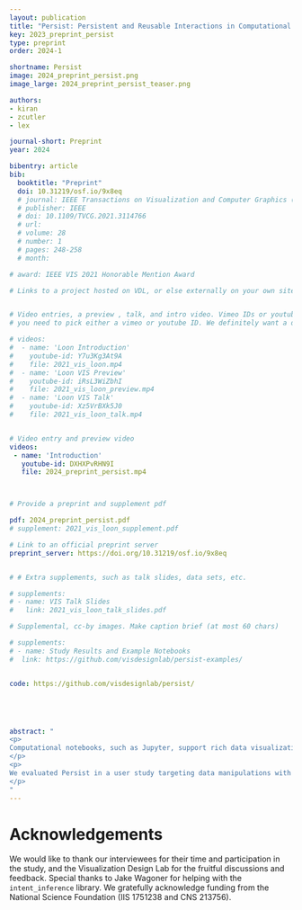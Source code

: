 ```yaml
---
layout: publication
title: "Persist: Persistent and Reusable Interactions in Computational Notebooks"
key: 2023_preprint_persist
type: preprint
order: 2024-1

shortname: Persist
image: 2024_preprint_persist.png
image_large: 2024_preprint_persist_teaser.png

authors:
- kiran
- zcutler
- lex

journal-short: Preprint
year: 2024

bibentry: article
bib:
  booktitle: "Preprint"
  doi: 10.31219/osf.io/9x8eq
  # journal: IEEE Transactions on Visualization and Computer Graphics (VIS)
  # publisher: IEEE
  # doi: 10.1109/TVCG.2021.3114766
  # url:
  # volume: 28
  # number: 1
  # pages: 248-258
  # month:

# award: IEEE VIS 2021 Honorable Mention Award

# Links to a project hosted on VDL, or else externally on your own site


# Video entries, a preview , talk, and intro video. Vimeo IDs or youtube IDs are supported
# you need to pick either a vimeo or youtube ID. We definitely want a downloadable video too.

# videos:
#  - name: 'Loon Introduction'
#    youtube-id: Y7u3Kg3At9A
#    file: 2021_vis_loon.mp4
#  - name: 'Loon VIS Preview'
#    youtube-id: iRsL3WiZbhI
#    file: 2021_vis_loon_preview.mp4
#  - name: 'Loon VIS Talk'
#    youtube-id: Xz5VrBXk5J0
#    file: 2021_vis_loon_talk.mp4


# Video entry and preview video
videos:
 - name: 'Introduction'
   youtube-id: DXHXPvRHN9I
   file: 2024_preprint_persist.mp4



# Provide a preprint and supplement pdf

pdf: 2024_preprint_persist.pdf
# supplement: 2021_vis_loon_supplement.pdf

# Link to an official preprint server
preprint_server: https://doi.org/10.31219/osf.io/9x8eq


# # Extra supplements, such as talk slides, data sets, etc.

# supplements:
# - name: VIS Talk Slides
#   link: 2021_vis_loon_talk_slides.pdf

# Supplemental, cc-by images. Make caption brief (at most 60 chars)

# supplements:
# - name: Study Results and Example Notebooks
#  link: https://github.com/visdesignlab/persist-examples/


code: https://github.com/visdesignlab/persist/





abstract: "
<p>
Computational notebooks, such as Jupyter, support rich data visualization. However, even when visualizations in notebooks are interactive, they still are a dead end: Interactive data manipulations, such as selections, applying labels, filters, categorizations, or fixes to column or cell values, could be efficiently apply in interactive visual components, but interactive components typically cannot manipulate Python data structures. Furthermore, actions performed in interactive plots are volatile, i.e., they are lost as soon as the cell is re-run, prohibiting reusability and reproducibility. To remedy this, we introduce Persist, a family of techniques to capture and apply interaction provenance to enable persistence of interactions. When interactions manipulate data, we make the transformed data available in dataframes that can be accessed in downstream code cells. We implement our approach as a JupyterLab extension that supports tracking interactions in Vega-Altair plots and in a data table view. Persist can re-execute the interaction provenance when a notebook or a cell is re-executed enabling reproducibility and re-use. 
</p>
<p>
We evaluated Persist in a user study targeting data manipulations with 11 participants skilled in Python and Pandas, comparing it to traditional code-based approaches. Participants were consistently faster with Persist, were able to correctly complete more tasks, and expressed a strong preference for Persist.
</p>
"
---
```


# Acknowledgements

We would like to thank our interviewees for their time and participation in the study, and the Visualization Design Lab for the fruitful discussions and feedback.
Special thanks to Jake Wagoner for helping with the `intent_inference` library.
We gratefully acknowledge funding from the National Science Foundation (IIS 1751238 and CNS 213756).
